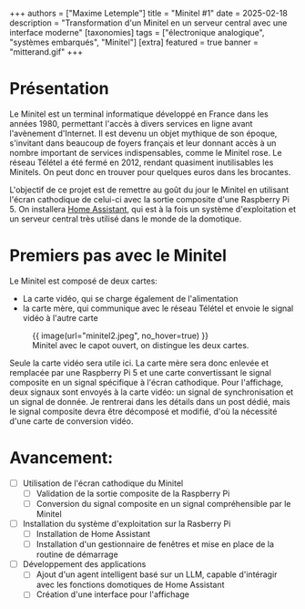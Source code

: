 +++
authors = ["Maxime Letemple"]
title = "Minitel #1"
date = 2025-02-18
description = "Transformation d'un Minitel en un serveur central avec une interface moderne"
[taxonomies]
tags = ["électronique analogique", "systèmes embarqués", "Minitel"]
[extra]
featured = true
banner = "mitterand.gif"
+++

# Présentation

Le Minitel est un terminal informatique développé en France dans les années 1980, permettant l'accès à divers services en ligne avant l'avènement d'Internet. Il est devenu un objet mythique de son époque, s'invitant dans beaucoup de foyers français et leur donnant accès à un nombre important de services indispensables, comme le Minitel rose. Le réseau Télétel a été fermé en 2012, rendant quasiment inutilisables les Minitels. On peut donc en trouver pour quelques euros dans les brocantes.

L'objectif de ce projet est de remettre au goût du jour le Minitel en utilisant l'écran cathodique de celui-ci avec la sortie composite d'une Raspberry Pi 5. On installera [Home Assistant](https://www.home-assistant.io/), qui est à la fois un système d'exploitation et un serveur central très utilisé dans le monde de la domotique.

# Premiers pas avec le Minitel

Le Minitel est composé de deux cartes:
* La carte vidéo, qui se charge également de l'alimentation
* la carte mère, qui communique avec le réseau Télétel et envoie le signal vidéo à l'autre carte

<figure>
{{ image(url="minitel2.jpeg", no_hover=true) }}
<figcaption>Minitel avec le capot ouvert, on distingue les deux cartes.</figcaption>
</figure>

Seule la carte vidéo sera utile ici. La carte mère sera donc enlevée et remplacée par une Raspberry Pi 5 et une carte convertissant le signal composite en un signal spécifique à l'écran cathodique. Pour l'affichage, deux signaux sont envoyés à la carte vidéo: un signal de synchronisation et un signal de donnée. Je rentrerai dans les détails dans un post dédié, mais le signal composite devra être décomposé et modifié, d'où la nécessité d'une carte de conversion vidéo.

# Avancement:

- [ ] Utilisation de l'écran cathodique du Minitel
    - [ ] Validation de la sortie composite de la Raspberry Pi
    - [ ] Conversion du signal composite en un signal compréhensible par le Minitel
- [ ] Installation du système d'exploitation sur la Rasberry Pi
    - [ ] Installation de Home Assistant
    - [ ] Installation d'un gestionnaire de fenêtres et mise en place de la routine de démarrage
- [ ] Développement des applications
    - [ ] Ajout d'un agent intelligent basé sur un LLM, capable d'intéragir avec les fonctions domotiques de Home Assistant
    - [ ] Création d'une interface pour l'affichage
